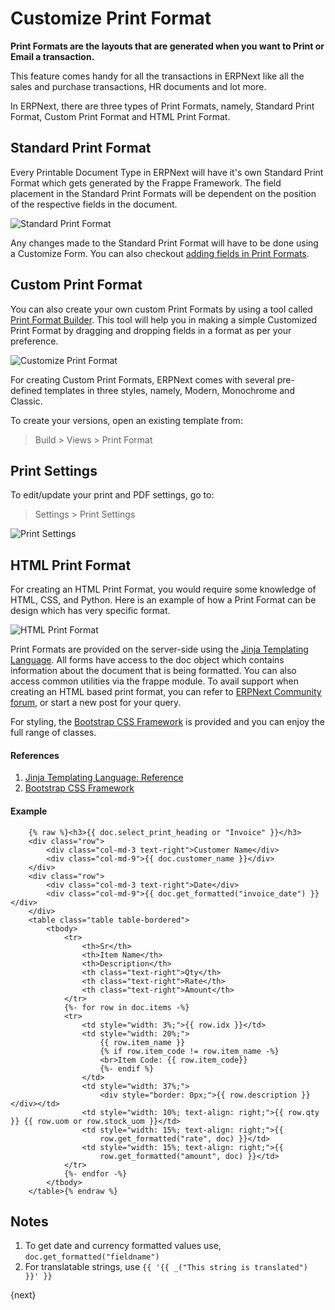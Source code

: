 <!-- add-breadcrumbs -->
# Customize Print Format

**Print Formats are the layouts that are generated when you want to Print or Email a transaction.**

This feature comes handy for all the transactions in ERPNext like all the sales and purchase transactions, HR documents and lot more.

In ERPNext, there are three types of Print Formats, namely, Standard Print Format, Custom Print Format and HTML Print Format.

## Standard Print Format

Every Printable Document Type in ERPNext will have it's own Standard Print Format which gets generated by the Frappe Framework. The field placement in the Standard Print Formats will be dependent on the position of the respective fields in the document.

![Standard Print Format](/docs/v13/assets/img/customize/customize-standard-print-format.png)

Any changes made to the Standard Print Format will have to be done using a Customize Form. You can also checkout [adding fields in Print Formats](/docs/v13/user/manual/en/customize-erpnext/articles/making-fields-visible-in-print-format).

## Custom Print Format

You can also create your own custom Print Formats by using a tool called [Print Format Builder](/docs/v13/user/manual/en/setting-up/print/print-format-builder). This tool will help you in making a simple Customized Print Format by dragging and dropping fields in a format as per your preference.

![Customize Print Format](/docs/v13/assets/img/customize/customize-print-format.gif)

For creating Custom Print Formats, ERPNext comes with several pre-defined templates in three styles, namely, Modern, Monochrome and Classic.

To create your versions, open an existing template from:

> Build > Views > Print Format

## Print Settings

To edit/update your print and PDF settings, go to:

> Settings > Print Settings

![Print Settings](/docs/v13/assets/img/customize/print-settings.png)

## HTML Print Format

For creating an HTML Print Format, you would require some knowledge of HTML, CSS, and Python. Here is an example of how a Print Format can be design which has very specific format.

![HTML Print Format](/docs/v13/assets/img/customize/customize-custom-print-format-1.png)

Print Formats are provided on the server-side using the [Jinja Templating Language](http://jinja.pocoo.org/docs/v13/templates/). All forms have access to the doc object which contains information about the document that is being formatted. You can also access common utilities via the frappe module. To avail support when creating an HTML based print format, you can refer to [ERPNext Community forum](https://discuss.erpnext.com/), or start a new post for your query.

For styling, the [Bootstrap CSS Framework](http://getbootstrap.com/) is provided and you can enjoy the full range of classes.

#### References

1. [Jinja Templating Language: Reference](http://jinja.pocoo.org/docs/v13/templates/)
2. [Bootstrap CSS Framework](http://getbootstrap.com/)



#### Example

        {% raw %}<h3>{{ doc.select_print_heading or "Invoice" }}</h3>
        <div class="row">
            <div class="col-md-3 text-right">Customer Name</div>
            <div class="col-md-9">{{ doc.customer_name }}</div>
        </div>
        <div class="row">
            <div class="col-md-3 text-right">Date</div>
            <div class="col-md-9">{{ doc.get_formatted("invoice_date") }}</div>
        </div>
        <table class="table table-bordered">
            <tbody>
                <tr>
                    <th>Sr</th>
                    <th>Item Name</th>
                    <th>Description</th>
                    <th class="text-right">Qty</th>
                    <th class="text-right">Rate</th>
                    <th class="text-right">Amount</th>
                </tr>
                {%- for row in doc.items -%}
                <tr>
                    <td style="width: 3%;">{{ row.idx }}</td>
                    <td style="width: 20%;">
                        {{ row.item_name }}
                        {% if row.item_code != row.item_name -%}
                        <br>Item Code: {{ row.item_code}}
                        {%- endif %}
                    </td>
                    <td style="width: 37%;">
                        <div style="border: 0px;">{{ row.description }}</div></td>
                    <td style="width: 10%; text-align: right;">{{ row.qty }} {{ row.uom or row.stock_uom }}</td>
                    <td style="width: 15%; text-align: right;">{{
                        row.get_formatted("rate", doc) }}</td>
                    <td style="width: 15%; text-align: right;">{{
                        row.get_formatted("amount", doc) }}</td>
                </tr>
                {%- endfor -%}
            </tbody>
        </table>{% endraw %}

## Notes

1. To get date and currency formatted values use, `doc.get_formatted("fieldname")`
1. For translatable strings, use `{{ '{{ _("This string is translated") }}' }}`

{next}
